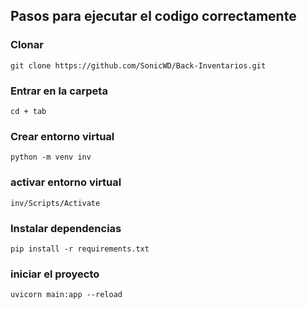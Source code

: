 ## Pasos para ejecutar el codigo correctamente


### Clonar
```
git clone https://github.com/SonicWD/Back-Inventarios.git
```

### Entrar en la carpeta
```
cd + tab
```

### Crear entorno virtual
```
python -m venv inv
```

### activar entorno virtual
```
inv/Scripts/Activate
```

### Instalar dependencias
```
pip install -r requirements.txt
```

### iniciar el proyecto
```
uvicorn main:app --reload
```
